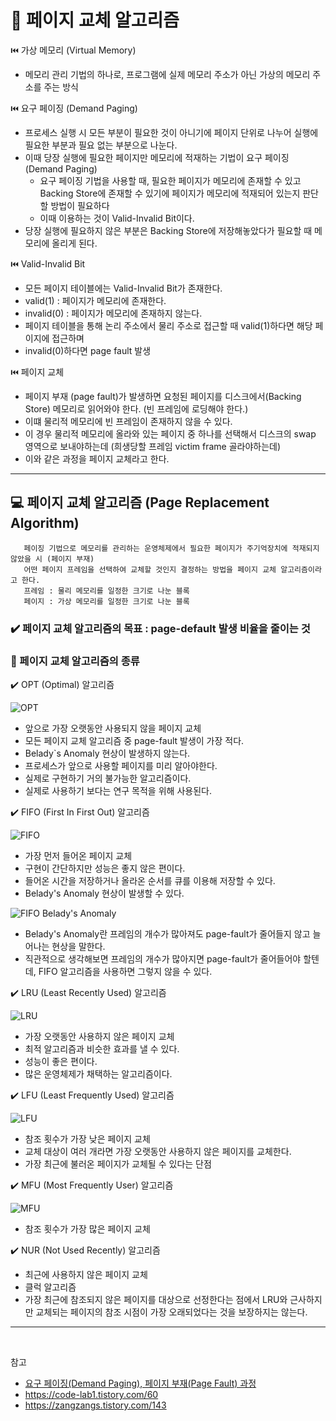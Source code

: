 # :pushpin: 페이지 교체 알고리즘
⏮️ 가상 메모리 (Virtual Memory)
- 메모리 관리 기법의 하나로, 프로그램에 실제 메모리 주소가 아닌 가상의 메모리 주소를 주는 방식

⏮️ 요구 페이징 (Demand Paging)
- 프로세스 실행 시 모든 부분이 필요한 것이 아니기에 페이지 단위로 나누어 실행에 필요한 부분과 필요 없는 부분으로 나눈다.
- 이때 당장 실행에 필요한 페이지만 메모리에 적재하는 기법이 요구 페이징 (Demand Paging)
  - 요구 페이징 기법을 사용할 때, 필요한 페이지가 메모리에 존재할 수 있고 Backing Store에 존재할 수 있기에 페이지가 메모리에 적재되어 있는지 판단할 방법이 필요하다
  - 이때 이용하는 것이 Valid-Invalid Bit이다.
- 당장 실행에 필요하지 않은 부분은 Backing Store에 저장해놓았다가 필요할 때 메모리에 올리게 된다.

⏮️ Valid-Invalid Bit
- 모든 페이지 테이블에는 Valid-Invalid Bit가 존재한다.
- valid(1) : 페이지가 메모리에 존재한다.
- invalid(0) : 페이지가 메모리에 존재하지 않는다.
- 페이지 테이블을 통해 논리 주소에서 물리 주소로 접근할 때 valid(1)하다면 해당 페이지에 접근하며
- invalid(0)하다면 page fault 발생


⏮️ 페이지 교체
- 페이지 부재 (page fault)가 발생하면 요청된 페이지를 디스크에서(Backing Store) 메모리로 읽어와야 한다. (빈 프레임에 로딩해야 한다.)
- 이떄 물리적 메모리에 빈 프레임이 존재하지 않을 수 있다.
- 이 경우 물리적 메모리에 올라와 있는 페이지 중 하나를 선택해서 디스크의 swap 영역으로 보내야하는데 (희생당할 프레임 victim frame 골라야하는데)
- 이와 같은 과정을 페이지 교체라고 한다.

---
## :computer: 페이지 교체 알고리즘 (Page Replacement Algorithm)
       페이징 기법으로 메모리를 관리하는 운영체제에서 필요한 페이지가 주기억장치에 적재되지 않았을 시 (페이지 부재)
       어떤 페이지 프레임을 선택하여 교체할 것인지 결정하는 방법을 페이지 교체 알고리즘이라고 한다.
       프레임 : 물리 메모리를 일정한 크기로 나눈 블록
       페이지 : 가상 메모리를 일정한 크기로 나눈 블록

### ✔️ 페이지 교체 알고리즘의 목표 : page-default 발생 비율을 줄이는 것

### 📃 페이지 교체 알고리즘의 종류
  
:heavy_check_mark: OPT (Optimal) 알고리즘

   ![OPT](https://img1.daumcdn.net/thumb/R1280x0/?scode=mtistory2&fname=https%3A%2F%2Fblog.kakaocdn.net%2Fdn%2FetkbwZ%2Fbtro8wOpRuo%2FyrVmZdpsBI8PienpO92bc0%2Fimg.png)

  - 앞으로 가장 오랫동안 사용되지 않을 페이지 교체
  - 모든 페이지 교체 알고리즘 중 page-fault 발생이 가장 적다.
  - Belady`s Anomaly 현상이 발생하지 않는다.
  - 프로세스가 앞으로 사용할 페이지를 미리 알아야한다.
  - 실제로 구현하기 거의 불가능한 알고리즘이다.
  - 실제로 사용하기 보다는 연구 목적을 위해 사용된다.
           
           
:heavy_check_mark: FIFO (First In First Out) 알고리즘

![FIFO](https://img1.daumcdn.net/thumb/R1280x0/?scode=mtistory2&fname=https%3A%2F%2Fblog.kakaocdn.net%2Fdn%2FbGqpiD%2Fbtrpdovhuvd%2F9JIyEkk7DUmK6uCeO2ud40%2Fimg.png)
  
  - 가장 먼저 들어온 페이지 교체
  - 구현이 간단하지만 성능은 좋지 않은 편이다.
  - 들어온 시간을 저장하거나 올라온 순서를 큐를 이용해 저장할 수 있다.
  - Belady's Anomaly 현상이 발생할 수 있다.

  ![FIFO Belady's Anomaly](https://img1.daumcdn.net/thumb/R1280x0/scode=mtistory2&fname=https%3A%2F%2Fblog.kakaocdn.net%2Fdn%2FttDLU%2FbtroYk2Bcan%2FksjC4QSI5D4w4agvUJdBd0%2Fimg.jpg)
  - Belady's Anomaly란 프레임의 개수가 많아져도 page-fault가 줄어들지 않고 늘어나는 현상을 말한다.
  - 직관적으로 생각해보면 프레임의 개수가 많아지면 page-fault가 줄어들어야 할텐데, FIFO 알고리즘을 사용하면 그렇지 않을 수 있다.            
               
               
✔️ LRU (Least Recently Used) 알고리즘    

  ![LRU](https://img1.daumcdn.net/thumb/R1280x0/?scode=mtistory2&fname=https%3A%2F%2Fblog.kakaocdn.net%2Fdn%2F4z1Wa%2Fbtro38mZn1V%2F2k9TKkjOJiGm7A9LkCndR1%2Fimg.png)
  
  - 가장 오랫동안 사용하지 않은 페이지 교체
  - 최적 알고리즘과 비슷한 효과를 낼 수 있다.
  - 성능이 좋은 편이다.
  - 많은 운영체제가 채택하는 알고리즘이다.            

                   
                   
✔️ LFU (Least Frequently Used) 알고리즘        

  ![LFU](https://img1.daumcdn.net/thumb/R1280x0/?scode=mtistory2&fname=https%3A%2F%2Fblog.kakaocdn.net%2Fdn%2Fk3rlo%2Fbtro8xT5B3y%2FDU9CSseZMbyWRwuo6X230K%2Fimg.png)
  - 참조 횟수가 가장 낮은 페이지 교체
  - 교체 대상이 여러 개라면 가장 오랫동안 사용하지 않은 페이지를 교체한다.
  - 가장 최근에 불러온 페이지가 교체될 수 있다는 단점           
              
              
✔️ MFU (Most Frequently User) 알고리즘        

  ![MFU](https://img1.daumcdn.net/thumb/R1280x0/?scode=mtistory2&fname=https%3A%2F%2Fblog.kakaocdn.net%2Fdn%2FbcvcNG%2FbtroVqoH7Ic%2FRFGqK4Lsiqls1FfXGN4Fs1%2Fimg.png)
  - 참조 횟수가 가장 많은 페이지 교체         
               
               
✔️ NUR (Not Used Recently) 알고리즘
   - 최근에 사용하지 않은 페이지 교체
   - 클럭 알고리즘
   - 가장 최근에 참조되지 않은 페이지를 대상으로 선정한다는 점에서 LRU와 근사하지만 교체되는 페이지의 참조 시점이 가장 오래되었다는 것을 보장하지는 않는다.
---

<br>

참고
- [요구 페이징(Demand Paging), 페이지 부재(Page Fault) 과정](https://code-lab1.tistory.com/59)
- https://code-lab1.tistory.com/60
- https://zangzangs.tistory.com/143
